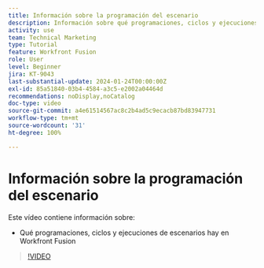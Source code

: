 ```yaml
---
title: Información sobre la programación del escenario
description: Información sobre qué programaciones, ciclos y ejecuciones de escenarios hay en  [!DNL Adobe Workfront Fusion].
activity: use
team: Technical Marketing
type: Tutorial
feature: Workfront Fusion
role: User
level: Beginner
jira: KT-9043
last-substantial-update: 2024-01-24T00:00:00Z
exl-id: 85a51840-03b4-4584-a3c5-e2002a04464d
recommendations: noDisplay,noCatalog
doc-type: video
source-git-commit: a4e61514567ac8c2b4ad5c9ecacb87bd83947731
workflow-type: tm+mt
source-wordcount: '31'
ht-degree: 100%

---
```


# Información sobre la programación del escenario

Este vídeo contiene información sobre:

* Qué programaciones, ciclos y ejecuciones de escenarios hay en Workfront Fusion

>[!VIDEO](https://video.tv.adobe.com/v/335284/?quality=12&learn=on)
